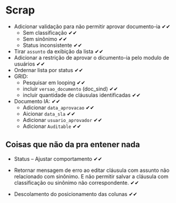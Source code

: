 # Scrap

- Adicionar validação para não permitir aprovar documento-ia ✔✔
  - Sem classificação ✔✔
  - Sem sinônimo ✔✔
  - Status inconsistente ✔✔
- Tirar `assunto` da exibição da lista ✔✔
- Adicionar a restrição de aprovar o dicumento-ia pelo modulo de usuários ✔✔
- Ordernar lista por status ✔✔
- GRID:
  - Pesquisar em looping ✔✔
  - incluir `versao_documento` (doc_sind) ✔✔
  - incluir quantidade de cláusulas identificadas ✔✔
- Documento IA: ✔✔
  - Adicionar `data_aprovacao` ✔✔
  - Aicionar `data_sla` ✔✔
  - Adicionar `usuario_aprovador` ✔✔
  - Adicionar `Auditable` ✔✔

## Coisas que não da pra entener nada

- Status – Ajustar comportamento ✔✔

- Retornar mensagem de erro ao editar cláusula com assunto não relacionado com sinônimo. E não permitir salvar a cláusula com classificação ou sinônimo não correspondente. ✔✔

- Descolamento do posicionamento das colunas ✔✔

